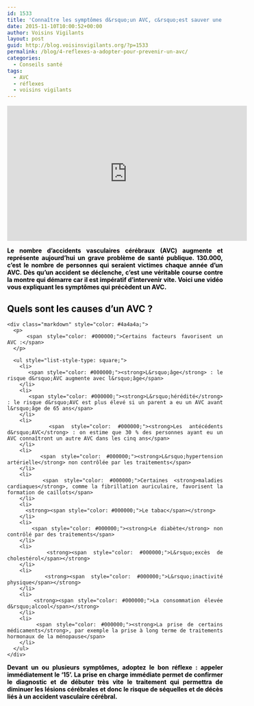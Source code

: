```yaml
---
id: 1533
title: 'Connaître les symptômes d&rsquo;un AVC, c&rsquo;est sauver une vie !'
date: 2015-11-10T10:00:52+00:00
author: Voisins Vigilants
layout: post
guid: http://blog.voisinsvigilants.org/?p=1533
permalink: /blog/4-reflexes-a-adopter-pour-prevenir-un-avc/
categories:
  - Conseils santé
tags:
  - AVC
  - réflexes
  - voisins vigilants
---
```


<iframe width="560" height="315" src="https://www.youtube.com/embed/_Fz6nvPuOQw" frameborder="0" allow="accelerometer; autoplay; encrypted-media; gyroscope; picture-in-picture" allowfullscreen></iframe>


<p style="text-align: justify;">
  <span style="font-weight: bold; color: #000000;">Le nombre d&rsquo;accidents vasculaires cérébraux (AVC) augmente et représente aujourd&rsquo;hui un grave problème de santé publique. 130.000, c&rsquo;est le nombre de personnes qui seraient victimes chaque année d&rsquo;un AVC. Dès qu&rsquo;un accident se déclenche, c&rsquo;est une véritable course contre la montre qui démarre car il est impératif d&rsquo;intervenir vite. Voici une vidéo vous expliquant les symptômes qui précèdent un AVC.</span>
</p>



<div class="markdown" style="text-align: justify;">
  <div class="markdown">
    <h2 id="les-causes-de-lavc" class="theme-color anchor-paragraph">
      <strong><span style="color: #000000;">Quels sont les causes d&rsquo;un AVC ?</span></strong>
    </h2>
    
    <div class="markdown" style="color: #4a4a4a;">
      <p>
        <span style="color: #000000;">Certains facteurs favorisent un AVC :</span>
      </p>
      
      <ul style="list-style-type: square;">
        <li>
          <span style="color: #000000;"><strong>L&rsquo;âge</strong> : le risque d&rsquo;AVC augmente avec l&rsquo;âge</span>
        </li>
        <li>
          <span style="color: #000000;"><strong>L&rsquo;hérédité</strong> : le risque d&rsquo;AVC est plus élevé si un parent a eu un AVC avant l&rsquo;âge de 65 ans</span>
        </li>
        <li>
          <span style="color: #000000;"><strong>Les antécédents d&rsquo;AVC</strong> : on estime que 30 % des personnes ayant eu un AVC connaîtront un autre AVC dans les cinq ans</span>
        </li>
        <li>
          <span style="color: #000000;"><strong>L&rsquo;hypertension artérielle</strong> non contrôlée par les traitements</span>
        </li>
        <li>
          <span style="color: #000000;">Certaines <strong>maladies cardiaques</strong>, comme la fibrillation auriculaire, favorisent la formation de caillots</span>
        </li>
        <li>
          <strong><span style="color: #000000;">Le tabac</span></strong>
        </li>
        <li>
          <span style="color: #000000;"><strong>Le diabète</strong> non contrôlé par des traitements</span>
        </li>
        <li>
          <strong><span style="color: #000000;">L&rsquo;excès de cholestérol</span></strong>
        </li>
        <li>
          <strong><span style="color: #000000;">L&rsquo;inactivité physique</span></strong>
        </li>
        <li>
          <strong><span style="color: #000000;">La consommation élevée d&rsquo;alcool</span></strong>
        </li>
        <li>
          <span style="color: #000000;"><strong>La prise de certains médicaments</strong>, par exemple la prise à long terme de traitements hormonaux de la ménopause</span>
        </li>
      </ul>
    </div>
  </div>
</div>

<p style="text-align: justify;">
  <span style="color: #000000;"><strong>Devant un ou plusieurs symptômes, adoptez le bon réflexe : appeler immédiatement le ‘15’. La prise en charge immédiate permet de confirmer le diagnostic et de débuter très vite le traitement qui permettra de diminuer les lésions cérébrales et donc le risque de séquelles et de décès liés à un accident vasculaire cérébral.</strong></span>
</p>
